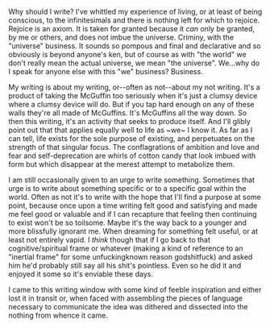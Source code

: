 Why should I write? I've whittled my experience of living, or at least of being conscious, to the infinitesimals and there is nothing left for which to rejoice. Rejoice is an axiom. It is taken for granted because it _can_ only be granted, by me or others, and does not imbue the universe. Criminy, with the "universe" business. It sounds so pompous and final and declarative and so obviously is beyond anyone's ken, but of course as with "the world" we don't really mean the actual universe, we mean "the universe". We...why do I speak for anyone else with this "we" business? Business.

My writing is about my writing, or--often as not--about my not writing. It's a product of taking the McGuffin too seriously when it's just a clumsy device where a clumsy device will do. But if you tap hard enough on any of these walls they're all made of McGuffins. It's McGuffins all the way down. So then this writing, it's an activity that seeks to produce itself. And I'll glibly point out that that applies equally well to life as ~we~ I know it. As far as I can tell, life exists for the sole purpose of existing, and perpetuates on the strength of that singular focus. The conflagrations of ambition and love and fear and self-deprecation are whirls of cotton candy that look imbued with form but which disappear at the merest attempt to metabolize them.

I am still occasionally given to an urge to write something. Sometimes that urge is to write about something specific or to a specific goal within the world. Often as not it's to write with the hope that I'll find a purpose at some point, because once upon a time writing felt good and satisfying and made me feel good or valuable and if I can recapture that feeling then continuing to exist won't be so toilsome. Maybe it's the way back to a younger and more blissfully ignorant me. When dreaming for something felt useful, or at least not entirely vapid. I _think_ though that if I go back to that cognitive/spiritual frame or whatever (making a kind of reference to an "inertial frame" for some unfuckingknown reason godshitfuck) and asked him he'd probably still say all his shit's pointless. Even so he did it and enjoyed it some so it's enviable these days.

I came to this writing window with some kind of feeble inspiration and either lost it in transit or, when faced with assembling the pieces of language necessary to communicate the idea was dithered and dissected into the nothing from whence it came. 
